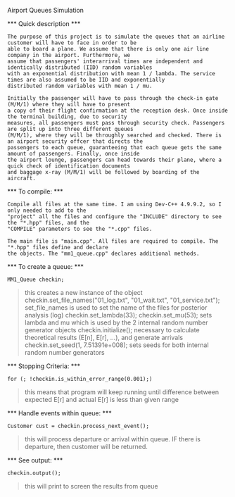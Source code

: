 Airport Queues Simulation

*** Quick description ***

    The purpose of this project is to simulate the queues that an airline customer will have to face in order to be 
    able to board a plane. We assume that there is only one air line company in the airport. Furthermore, we
    assume that passengers' interarrival times are independent and identically distributed (IID) random variables
    with an exponential distribution with mean 1 / lambda. The service times are also assumed to be IID and exponentially
    distributed random variables with mean 1 / mu.

    Initially the passenger will have to pass through the check-in gate (M/M/1) where they will have to present
    a copy of their flight confirmation at the reception desk. Once inside the terminal building, due to security
    measures, all passengers must pass through security check. Passengers are split up into three different queues
    (M/M/1), where they will be throughly searched and checked. There is an airport security offcer that directs the
    passengers to each queue, guaranteeing that each queue gets the same amount of passengers. Finally, once inside
    the airport lounge, passengers can head towards their plane, where a quick check of identification documents
    and baggage x-ray (M/M/1) will be followed by boarding of the aircraft.

*** To compile: ***
           
    Compile all files at the same time. I am using Dev-C++ 4.9.9.2, so I only needed to add to the
    "project" all the files and configure the "INCLUDE" directory to see the "*.hpp" files, and the
    "COMPILE" parameters to see the "*.cpp" files.
    
    The main file is "main.cpp". All files are required to compile. The "*.hpp" files define and declare
    the objects. The "mm1_queue.cpp" declares additional methods.           

*** To create a queue: *** 
              
    MM1_Queue checkin;
> this creates a new instance of the object
    checkin.set_file_names("01_log.txt", "01_wait.txt", "01_service.txt");
> set_file_names is used to set the name of the files for posterior analysis (log)
    checkin.set_lambda(33);
    checkin.set_mu(53);
> sets lambda and mu which is used by the 2 internal random number generator objects
    checkin.initialize();
> necessary to calculate theoretical results (E[n], E[r], ...), and generate arrivals
    checkin.set_seed(1, 7.51391e+008);
> sets seeds for both internal random number generators

*** Stopping Criteria: *** 
         
    for (; !checkin.is_within_error_range(0.001);)
> this means that program will keep running until difference between expected E[r] and actual E[r] is less than given range

*** Handle events within queue: *** 
       
    Customer cust = checkin.process_next_event();
> this will process departure or arrival within queue. IF there is departure, then customer will be returned.

*** See output: *** 
    
    checkin.output();
> this will print to screen the results from queue    
